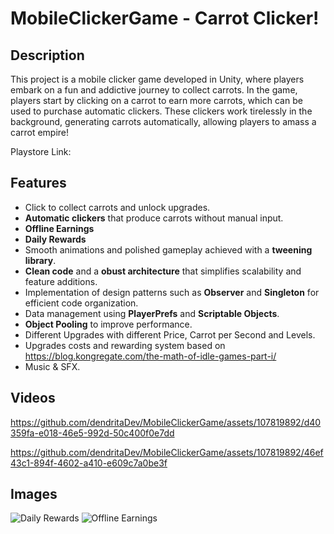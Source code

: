 # MobileClickerGame - Carrot Clicker!
## Description
This project is a mobile clicker game developed in Unity, where players embark on a fun and addictive journey to collect carrots. In the game, players start by clicking on a carrot to earn more carrots, which can be used to purchase automatic clickers. These clickers work tirelessly in the background, generating carrots automatically, allowing players to amass a carrot empire!

Playstore Link: 
## Features
 -  Click to collect carrots and unlock upgrades.
 -  **Automatic clickers** that produce carrots without manual input.
 -  **Offline Earnings**
 -  **Daily Rewards**
 -  Smooth animations and polished gameplay achieved with a **tweening library**.
 -  **Clean code** and a **obust architecture** that simplifies scalability and feature additions.
 -  Implementation of design patterns such as **Observer** and **Singleton** for efficient code organization.
 -  Data management using **PlayerPrefs** and **Scriptable Objects**.
 -  **Object Pooling** to improve performance.
 -  Different Upgrades with different Price, Carrot per Second and Levels.
 -  Upgrades costs and rewarding system based on https://blog.kongregate.com/the-math-of-idle-games-part-i/ 
 -  Music & SFX.

## Videos


https://github.com/dendritaDev/MobileClickerGame/assets/107819892/d40359fa-e018-46e5-992d-50c400f0e7dd




https://github.com/dendritaDev/MobileClickerGame/assets/107819892/46ef43c1-894f-4602-a410-e609c7a0be3f

## Images

<div style="width: 500px;">
    <img src="https://github.com/dendritaDev/MobileClickerGame/assets/107819892/4da38193-1445-4a7e-923d-108d291e4401" alt="Daily Rewards">
    <img src="https://github.com/dendritaDev/MobileClickerGame/assets/107819892/9bfaf313-e37b-41ff-8899-e429375bfcdb" alt="Offline Earnings">
</div>




